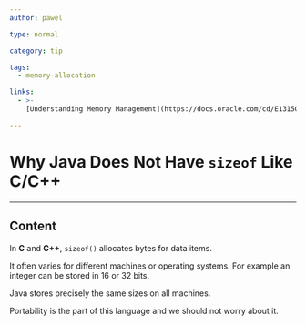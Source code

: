 ```yaml
---
author: pawel

type: normal

category: tip

tags:
  - memory-allocation

links:
  - >-
    [Understanding Memory Management](https://docs.oracle.com/cd/E13150_01/jrockit_jvm/jrockit/geninfo/diagnos/garbage_collect.html){website}

---
```


# Why Java Does Not Have `sizeof` Like C/C++

---

## Content

In **C** and **C++**, `sizeof()` allocates bytes for data items. 

It often varies for different machines or operating systems. For example an integer can be stored in 16 or 32 bits. 

Java stores precisely the same sizes on all machines. 

Portability is the part of this language and we should not worry about it.
